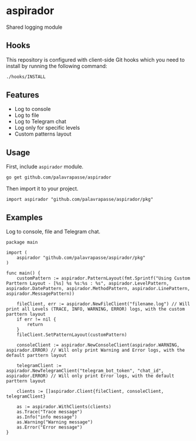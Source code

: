 # aspirador

Shared logging module

## Hooks

This repository is configured with client-side Git hooks which you need to install by running the following command:

```bash
./hooks/INSTALL
```

## Features

- Log to console
- Log to file
- Log to Telegram chat
- Log only for specific levels
- Custom patterns layout


## Usage

First, include `aspirador` module.

```bash
go get github.com/palavrapasse/aspirador
```

Then import it to your project.

```golang
import aspirador "github.com/palavrapasse/aspirador/pkg"
```


## Examples

Log to console, file and Telegram chat.

```golang
package main

import (
	aspirador "github.com/palavrapasse/aspirador/pkg"
)

func main() {
	customPattern := aspirador.PatternLayout(fmt.Sprintf("Using Custom Parttern Layout - [%s] %s %s:%s : %s", aspirador.LevelPattern, aspirador.DatePattern, aspirador.MethodPattern, aspirador.LinePattern, aspirador.MessagePattern))

	fileClient, err := aspirador.NewFileClient("filename.log") // Will print all Levels (TRACE, INFO, WARNING, ERROR) logs, with the custom parttern layout
	if err != nil {
		return
	}
	fileClient.SetPatternLayout(customPattern)

	consoleClient := aspirador.NewConsoleClient(aspirador.WARNING, aspirador.ERROR) // Will only print Warning and Error logs, with the default parttern layout

	telegramClient := aspirador.NewTelegramClient("telegram_bot_token", "chat_id", aspirador.ERROR) // Will only print Error logs, with the default parttern layout

	clients := []aspirador.Client{fileClient, consoleClient, telegramClient}

	as := aspirador.WithClients(clients)
	as.Trace("Trace message")
	as.Info("info message")
	as.Warning("Warning message")
	as.Error("Error message")
}
```